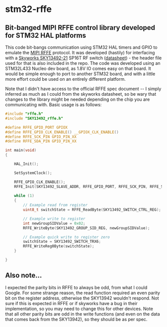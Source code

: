 # stm32-rffe
## Bit-banged MIPI RFFE control library developed for STM32 HAL platforms
This code bit-bangs communication using STM32 HAL timers and GPIO to emulate the [MIPI RFFE](https://mipi.org/specifications/rf-front-end) protocol. It was developed (hastily) for interfacing with a [Skyworks SKY13492-21](http://www.skyworksinc.com/Product/1755/SKY13492-21) SP16T RF switch ([datasheet](http://www.skyworksinc.com/uploads/documents/SKY13492_21_202826F.pdf)) - the header file used for that is also included in the repo. The code was developed using an STM32L433 Nucleo dev board, as 1.8V IO comes easy on that board. It would be simple enough to port to another STM32 board, and with a little more effort could be used on an entirely different platform.

Note that I didn't have access to the official RFFE spec document -- I simply inferred as much as I could from the skyworks datasheet, so be wary that changes to the library might be needed depending on the chip you are communicating with. Basic usage is as follows:

```c
#include "rffe.h"
#include "SKY13492_rffe.h"

#define RFFE_GPIO_PORT GPIOX
#define RFFE_GPIO_CLK_ENABLE() __GPIOX_CLK_ENABLE()
#define RFFE_SCK_PIN GPIO_PIN_XX
#define RFFE_SDA_PIN GPIO_PIN_XX

int main(void)
{

    HAL_Init();

    SetSystemClock();

    RFFE_GPIO_CLK_ENABLE();
    RFFE_Init(SKY13492_SLAVE_ADDR, RFFE_GPIO_PORT, RFFE_SCK_PIN, RFFE_SDA_PIN);
    
    while (1) 
    {
        // Example read from register
        uint8_t switchState = RFFE_ReadByte(SKY13492_SWITCH_CTRL_REG);

        // Example write to register
        int newGroupSIDValue = 0x02;
        RFFE_WriteByte(SKY13492_GROUP_SID_REG, newGroupSIDValue);

        // Example quick write to register zero
        switchState = SKY13492_SWITCH_TRX6;
        RFFE_WriteReg0Byte(switchState);
    }

}

```

## Also note...
I expected the parity bits in RFFE to always be odd, from what I could Google. For some strange reason, the read function required an even parity bit on the register address, otherwise the SKY13942 wouldn't respond. Not sure if this is expected in RFFE or if skyworks have a bug in their implementation, so you may need to change this for other devices. Note that all other parity bits are odd in the write functions (and even on the data that comes back from the SKY13942), so they should be as per spec.